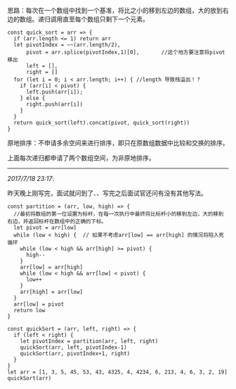思路：每次在一个数组中找到一个基准，将比之小的移到左边的数组，大的放到右边的数组。递归调用直至每个数组只剩下一个元素。

    const quick_sort = arr => {
      if (arr.length <= 1) return arr
      let pivotIndex = ~~(arr.length/2),
          pivot = arr.splice(pivotIndex,1)[0],       //这个地方要注意将pivot移出
          left = [],
          right = []
      for (let i = 0; i < arr.length; i++) { //length 导致栈溢出！？
        if (arr[i] < pivot) {
          left.push(arr[i]);
        } else {
          right.push(arr[i])
        }
      }
      return quick_sort(left).concat(pivot, quick_sort(right))
    }

原地排序：不申请多余空间来进行排序，即只在原数组数据中比较和交换的排序。

上面每次递归都申请了两个数组空间，为非原地排序。

----

*2017/7/18 23:17*:

昨天晚上刚写完，面试就问到了、、写完之后面试官还问有没有其他写法。

    const partition = (arr, low, high) => {
      //最初将数组的第一位设置为标杆，在每一次执行中最终将比标杆小的移到左边，大的移到右边，并返回标杆在数组中的正确的下标。
      let pivot = arr[low]
      while (low < high) {	// 如果不考虑arr[low] == arr[high] 的情况将陷入死循环
        while (low < high && arr[high] >= pivot) {
          high--
        }
        arr[low] = arr[high]
        while (low < high && arr[low] < pivot) {
          low++
        }
        arr[high] = arr[low]
      }
      arr[low] = pivot
      return low
    }

    const quickSort = (arr, left, right) => {
      if (left < right) {
        let pivotIndex = partition(arr, left, right)
        quickSort(arr, left, pivotIndex-1)
        quickSort(arr, pivotIndex+1, right)
      }
    }
    let arr = [1, 3, 5, 45, 53, 43, 4325, 4, 4234, 6, 213, 4, 6, 3, 2, 19]
    quickSort(arr)
